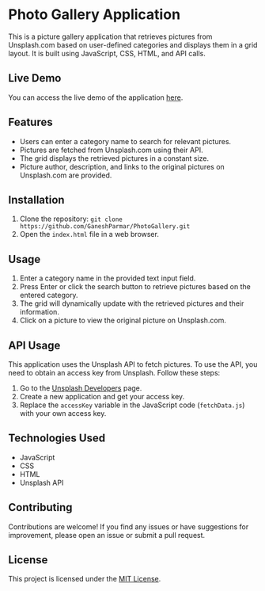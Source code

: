 # Photo Gallery Application

This is a picture gallery application that retrieves pictures from Unsplash.com based on user-defined categories and displays them in a grid layout. It is built using JavaScript, CSS, HTML, and API calls.

## Live Demo

You can access the live demo of the application [here](https://ganeshparmar.github.io/PhotoGallery/).


## Features

- Users can enter a category name to search for relevant pictures.
- Pictures are fetched from Unsplash.com using their API.
- The grid displays the retrieved pictures in a constant size.
- Picture author, description, and links to the original pictures on Unsplash.com are provided.

## Installation

1. Clone the repository: `git clone https://github.com/GaneshParmar/PhotoGallery.git`
2. Open the `index.html` file in a web browser.

## Usage

1. Enter a category name in the provided text input field.
2. Press Enter or click the search button to retrieve pictures based on the entered category.
3. The grid will dynamically update with the retrieved pictures and their information.
4. Click on a picture to view the original picture on Unsplash.com.

## API Usage

This application uses the Unsplash API to fetch pictures. To use the API, you need to obtain an access key from Unsplash. Follow these steps:

1. Go to the [Unsplash Developers](https://unsplash.com/developers) page.
2. Create a new application and get your access key.
3. Replace the `accessKey` variable in the JavaScript code (`fetchData.js`) with your own access key.

## Technologies Used

- JavaScript
- CSS
- HTML
- Unsplash API

## Contributing

Contributions are welcome! If you find any issues or have suggestions for improvement, please open an issue or submit a pull request.

## License

This project is licensed under the [MIT License](LICENSE).
